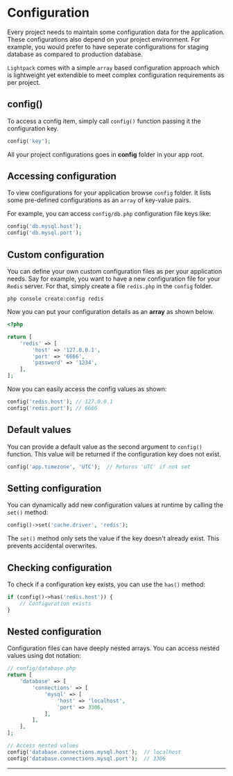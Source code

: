 # Configuration

Every project needs to maintain some configuration data for the application. 
These configurations also depend on your project environment. For example, you
would prefer to have seperate configurations for staging database as compared to
production database.

`Lightpack` comes with a simple `array` based configuration approach which is lightweight
yet extendible to meet complex configuration requirements as per project.

## config()

To access a config item, simply call `config()` function passing it the configuration key.

```php
config('key'); 
```

<p class="tip">All your project configurations goes in <b>config</b> folder in your app root.</p>

## Accessing configuration

To view configurations for your application browse `config` folder. It
lists some pre-defined configurations as an `array` of key-value pairs.

For example, you can access `config/db.php` configuration file keys like:

```php
config('db.mysql.host');
config('db.mysql.port');
```

## Custom configuration

You can define your own custom configuration files as per your application needs. Say 
for example, you want to have a new configuration file for your `Redis` server. For that,
simply create a file `redis.php` in the `config` folder.

```cli
php console create:config redis
```

Now you can put your configuration details as an **array** as shown below.

```php
<?php

return [
    'redis' => [
        'host' => '127.0.0.1',
        'port' => '6666',
        'password' => '1234',
    ],
];
```

Now you can easily access the config values as shown:

```php
config('redis.host'); // 127.0.0.1
config('redis.port'); // 6666
```

## Default values

You can provide a default value as the second argument to `config()` function. This value will be returned if the configuration key does not exist.

```php
config('app.timezone', 'UTC');  // Returns 'UTC' if not set
```

## Setting configuration

You can dynamically add new configuration values at runtime by calling the `set()` method:

```php
config()->set('cache.driver', 'redis');
```

<p class="tip">The <code>set()</code> method only sets the value if the key doesn't already exist. This prevents accidental overwrites.</p>

## Checking configuration

To check if a configuration key exists, you can use the `has()` method:

```php
if (config()->has('redis.host')) {
    // Configuration exists
}
```

## Nested configuration

Configuration files can have deeply nested arrays. You can access nested values using dot notation:

```php
// config/database.php
return [
    'database' => [
        'connections' => [
            'mysql' => [
                'host' => 'localhost',
                'port' => 3306,
            ],
        ],
    ],
];

// Access nested values
config('database.connections.mysql.host');  // localhost
config('database.connections.mysql.port');  // 3306
```

---